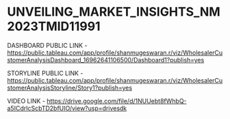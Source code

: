 # UNVEILING_MARKET_INSIGHTS_NM2023TMID11991

DASHBOARD PUBLIC LINK - https://public.tableau.com/app/profile/shanmugeswaran.r/viz/WholesalerCustomerAnalysisDashboard_16962641106500/Dashboard1?publish=yes

STORYLINE PUBLIC LINK - https://public.tableau.com/app/profile/shanmugeswaran.r/viz/WholesalerCustomerAnalysisStoryline/Story1?publish=yes

VIDEO LINK - https://drive.google.com/file/d/1NUUebt8fWhbQ-a5ICdrIcScbTD2bfUIO/view?usp=drivesdk
